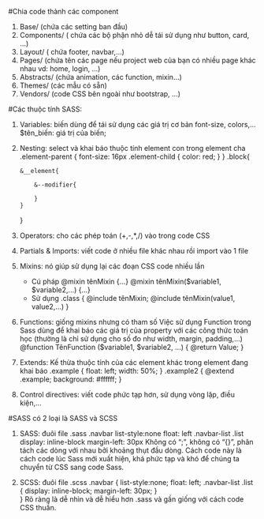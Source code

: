 #Chia code thành các component
1.  Base/ (chứa các setting ban đầu)
2.  Components/ ( chứa các bộ phận nhỏ dễ tái sử dụng như button, card, …)
3.  Layout/ ( chứa footer, navbar,…)
4.  Pages/ (chứa tên các page nếu project web của bạn có nhiều page khác nhau vd: home, login, ...)
5.  Abstracts/ (chứa animation, các function, mixin...)
6.  Themes/ (các mẫu có sẵn)
7.  Vendors/ (code CSS bên ngoài như bootstrap, …)

#Các thuộc tính SASS:
1.  Variables: biến dùng để tái sử dụng các giá trị cơ bản font-size, colors,...
    $tên_biến: giá trị của biến;
2.  Nesting: select và khai báo thuộc tính element con trong element cha
    .element-parent {
        font-size: 16px
        .element-child {
            color: red;
        }
    }
    .block{
  
        &__element{

            &--modifier{

            }
        }
    }
3.  Operators: cho các phép toán (+,-,*,/) vào trong code CSS
4.  Partials & Imports: viết code ở nhiều file khác nhau rồi import vào 1 file
5.  Mixins: nó giúp sử dụng lại các đoạn CSS code nhiều lần
    - Cú pháp
    @mixin tênMixin {...}
    @mixin tênMixin($variable1, $variable2,...) {...}
    - Sử dụng
    .class {
        @include tênMixin;
        @include tênMixin(value1, value2,...)
    }
6.  Functions: giống mixins nhưng có tham số
    Việc sử dụng Function trong Sass dùng để khai báo các giá trị của property với các công thức toán học (thường là chỉ sử dụng cho số đo như width, margin, padding,...)
    @function TênFunction ($variable1, $variable2, ...) {
        @return Value;
    }
7.  Extends: Kế thừa thuộc tính của các element khác trong element đang khai báo
    .example {
        float: left;
        width: 50%;
    }
    .example2 {
        @extend .example;
        background: #ffffff;
    }
8.  Control directives: viết code phức tạp hơn, sử dụng vòng lặp, điều kiện,...

#SASS có 2 loại là SASS và SCSS
1.  SASS: đuôi file .sass
    .navbar
        list-style:none
        float: left
        .navbar-list .list
            display: inline-block
            margin-left: 30px
    Không có “;”, không có “{}”, phân tách các dòng với nhau bởi khoảng thụt đầu dòng. Cách code này là cách code lúc Sass mới xuất hiện, khá phức tạp và khó để chúng ta chuyển từ CSS sang code Sass.

2.  SCSS: đuôi file .scss
    .navbar {
        list-style:none;
        float: left;
        .navbar-list .list {
            display: inline-block;
            margin-left: 30px;
        }       
    }
    Rõ ràng là dễ nhìn và dễ hiểu hơn .sass và gần giống với cách code CSS thuần.